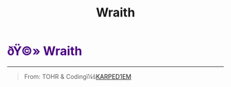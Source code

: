 ﻿---
lang: en-US
title: Wraith
prev:
next:
---

# <font color="#4b0082">ðŸ©» <b>Wraith</b></font> <Badge text="Killing" type="tip" vertical="middle"/>
---

> From: TOHR & Codingï¼š[KARPED1EM](https://github.com/KARPED1EM)
